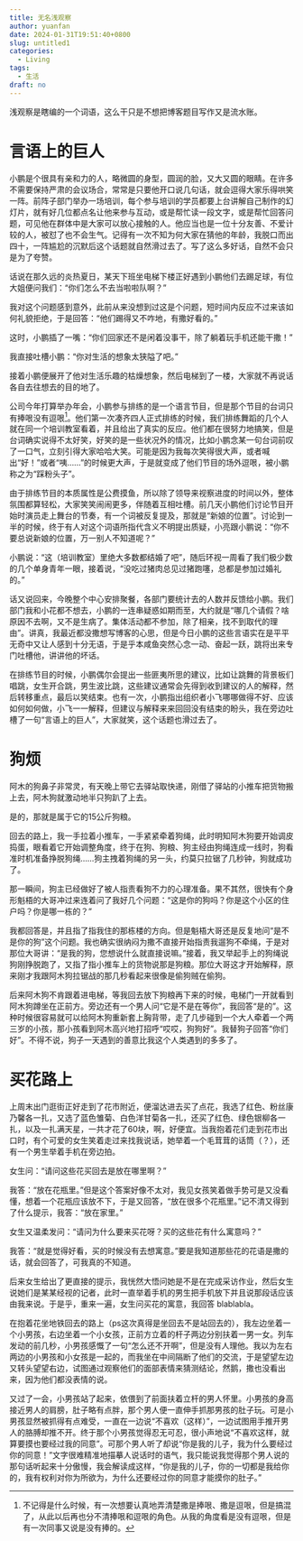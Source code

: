 ```yaml
---
title: 无名浅观察
author: yuanfan
date: 2024-01-31T19:51:40+0800
slug: untitled1
categories:
  - Living
tags:
  - 生活
draft: no
---
```


浅观察是瞎编的一个词语，这么干只是不想把博客题目写作又是流水账。

<!--more-->

# 言语上的巨人

小鹏是个很具有亲和力的人，略微圆的身型，圆润的脸，又大又圆的眼睛。在许多不需要保持严肃的会议场合，常常是只要他开口说几句话，就会逗得大家乐得哄笑一阵。前阵子部门举办一场培训，每个参与培训的学员都要上台讲解自己制作的幻灯片，就有好几位都点名让他来参与互动，或是帮忙读一段文字，或是帮忙回答问题，可见他在群体中是大家可以放心接触的人。他应当也是一位十分友善、不爱计较的人，被怼了也不会生气。记得有一次不知为何大家在猜他的年龄，我脱口而出四十，一阵尴尬的沉默后这个话题就自然滑过去了。写了这么多好话，自然不会只是为了夸赞。

话说在那久远的炎热夏日，某天下班坐电梯下楼正好遇到小鹏他们去踢足球，有位大姐便问我们：“你们怎么不去当啦啦队啊？”

我对这个问题感到意外，此前从来没想到过这是个问题，短时间内反应不过来该如何礼貌拒绝，于是回答：“他们踢得又不咋地，有撒好看的。”

这时，小鹏插了一嘴：“你们回家还不是闲着没事干，除了躺着玩手机还能干撒！”

我直接吐槽小鹏：“你对生活的想象太狭隘了吧。”

接着小鹏便展开了他对生活乐趣的枯燥想象，然后电梯到了一楼，大家就不再说话各自去往想去的目的地了。

公司今年打算举办年会，小鹏参与排练的是一个语言节目，但是那个节目的台词只有捧哏没有逗哏[^1]。他们第一次凑齐四人正式排练的时候，我们排练舞蹈的几个人就在同一个培训教室看着，并且给出了真实的反应。他们都在很努力地搞笑，但是台词确实说得不太好笑，好笑的是一些状况外的情况，比如小鹏念某一句台词前叹了一口气，立刻引得大家哈哈大笑。可能是因为我每次笑得很大声，或者喊出“好！”或者“咦……”的时候更大声，于是就变成了他们节目的场外逗哏，被小鹏称之为“踩粉头子”。

[^1]:不记得是什么时候，有一次想要认真地弄清楚撒是捧哏、撒是逗哏，但是搞混了，从此以后再也分不清捧哏和逗哏的角色。从我的角度看是没有逗哏，但是有一次同事又说是没有捧的。

由于排练节目的本质属性是公费摸鱼，所以除了领导来视察进度的时间以外，整体氛围都算轻松，大家笑笑闹闹更多，伴随着互相吐槽。前几天小鹏他们讨论节目开始时演员走上舞台的节奏，有一个词被反复提及，那就是“新娘的位置”。讨论到一半的时候，终于有人对这个词语所指代含义不明提出质疑，小亮跟小鹏说：“你不要总说新娘的位置，万一别人不知道呢？”

小鹏说：“这（培训教室）里绝大多数都结婚了吧”，随后环视一周看了我们极少数的几个单身青年一眼，接着说，“没吃过猪肉总见过猪跑噻，总都是参加过婚礼的。”

话又说回来，今晚整个中心安排聚餐，各部门要统计去的人数并反馈给小鹏。我们部门我和小花都不想去，小鹏的一连串疑惑如期而至，大约就是“哪几个请假？啥原因不去啊，又不是生病了。集体活动都不参加，除了相亲，找不到取代的理由”。讲真，我最近都没撒想写博客的心思，但是今日小鹏的这些言语实在是平平无奇中又让人感到十分无语，于是乎本咸鱼突然心念一动、奋起一跃，跳将出来专门吐槽他，讲讲他的坏话。

在排练节目的时候，小鹏偶尔会提出一些匪夷所思的建议，比如让跳舞的背景板们唱跳，女生开合跳，男生波比跳，这些建议通常会先得到收到建议的人的解释，然后转移重点，最后以笑结束。也有一次，小鹏指出组织者小飞哪哪做得不好、应该如何如何做，小飞一一解释，但建议与解释来来回回没有结束的盼头，我在旁边吐槽了一句“言语上的巨人”，大家就笑，这个话题也滑过去了。

# 狗烦

阿木的狗鼻子非常灵，有天晚上带它去驿站取快递，刚借了驿站的小推车把货物搬上去，阿木狗就激动地半只狗趴了上去。

是的，那就是属于它的15公斤狗粮。

回去的路上，我一手拉着小推车，一手紧紧牵着狗绳，此时明知阿木狗要开始调皮捣蛋，眼看着它开始调整角度，终于在狗、狗粮、狗主经由狗绳连成一线时，狗看准时机准备挣脱狗绳……狗主拽着狗绳的另一头，约莫只拉锯了几秒钟，狗就成功了。

那一瞬间，狗主已经做好了被人指责看狗不力的心理准备。果不其然，很快有个身形魁梧的大哥冲过来连着问了我好几个问题：“这是你的狗吗？你是这个小区的住户吗？你是哪一栋的？”

我都回答是，并且指了指我住的那栋楼的方向。但是魁梧大哥还是反复地问“是不是你的狗”这个问题。我也确实很纳闷为撒不直接开始指责我遛狗不牵绳，于是对那位大哥讲：“是我的狗，您想说什么就直接说嘛。”接着，我又举起手上的狗绳说狗刚挣脱跑了，又指了指小推车上的货物说那是狗粮。那位大哥这才开始解释，原来刚才我跟阿木狗拉锯战的那几秒看起来很像是偷狗贼在偷狗。

后来阿木狗不肯跟着进电梯，等我回去放下狗粮再下来的时候，电梯门一开就看到阿木狗蹲坐在正前方。旁边还有一个男人问“它是不是在等你”，我回答“是的”。这种时候很容易就可以给阿木狗重新套上胸背带，走了几步碰到一个大人牵着一个两三岁的小孩，那小孩看到阿木高兴地打招呼“哎哎，狗狗好”。我替狗子回答“你们好”。不得不说，狗子一天遇到的善意比我这个人类遇到的多多了。

# 买花路上

上周末出门逛街正好走到了花市附近，便溜达进去买了点花，我选了红色、粉丝康乃馨各一扎，又选了蓝色雏菊、白色洋甘菊各一扎，还买了红色、绿色银柳各一扎，以及一扎满天星，一共才花了60块，啊，好便宜。当我抱着花们走到花市出口时，有个可爱的女生笑着走过来找我说话，她举着一个毛茸茸的话筒（？），还有一个男生举着手机在旁边拍。

女生问：“请问这些花买回去是放在哪里啊？”

我答：“放在花瓶里。”但是这个答案好像不太对，我见女孩笑着做手势可是又没看懂，想着一个花瓶应该放不下，于是又回答，“放在很多个花瓶里。”记不清又得到了什么提示，我答：“放在家里。”

女生又温柔发问：“请问为什么要来买花呀？买的这些花有什么寓意吗？”

我答：“就是觉得好看，买的时候没有去想寓意。”要是我知道那些花的花语是撒的话，就会回答了，可我真的不知道。

后来女生给出了更直接的提示，我恍然大悟问她是不是在完成采访作业，然后女生说她们是某某经视的记者，此时一直举着手机的男生把手机放下并且说那段话应该由我来说。于是乎，重来一遍，女生问买花的寓意，我回答 blablabla。

在抱着花坐地铁回去的路上（ps这次真得是坐回去不是站回去的），我左边坐着一个小男孩，右边坐着一个小女孩，正前方立着的杆子两边分别扶着一男一女。列车发动的前几秒，小男孩感慨了一句“怎么还不开啊”，但是没有人理他。我以为左右两边的小男孩和小女孩是一起的，而我坐在中间隔断了他们的交流，于是望望左边又转头望望右边，试图通过观察他们的面部表情来猜测结论，然鹅，撒也没看出来，因为他们都没表情的说。

又过了一会，小男孩站了起来，依偎到了前面扶着立杆的男人怀里。小男孩的身高接近男人的肩膀，肚子略有点胖，那个男人便一直伸手抓那男孩的肚子玩。可是小男孩显然被抓得有点难受，一直在一边说“不喜欢（这样）”，一边试图用手推开男人的胳膊却推不开。终于那个小男孩觉得忍无可忍，很小声地说“不喜欢这样，就算要摸也要经过我的同意”。可那个男人听了却说“你是我的儿子，我为什么要经过你的同意！”文字很难精准地描摹人说话时的语气，我只能说我觉得那个男人说的那句话听起来十分傲慢，我会解读成这样，“你是我的儿子，你的一切都是我给你的，我有权利对你为所欲为，为什么还要经过你的同意才能摸你的肚子。”

